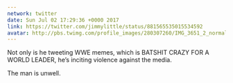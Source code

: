 ```yaml
---
network: twitter
date: Sun Jul 02 17:29:36 +0000 2017
link: https://twitter.com/jimmylittle/status/881565535015534592
avatar: http://pbs.twimg.com/profile_images/280307260/IMG_3651_2_normal.jpg
---
```


Not only is he tweeting WWE memes, which is BATSHIT CRAZY FOR A WORLD LEADER, he’s inciting violence against the media. 

The man is unwell.
